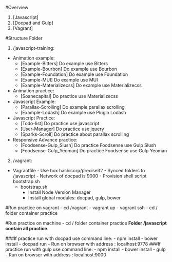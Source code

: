 #Overview
1. [Javascript]
2. [Docpad and Gulp]
3. [Vagrant]

#Structure Folder
1. /javascript-training:
  * Animation example:
      * [Example-Bitters] Do example use Bitters
      * [Example-Bourbon] Do example use Bourbon
      * [Example-Foundation] Do example use Foundation
      * [Example-MUI] Do example use MUI
      * [Example-Materializecss] Do example use Materializecss
  * Animation practice:
      * [Soanecapital] Do practice use Materializecss
  * Javascript Example:
      * [Parallax-Scrolling] Do example parallax scrolling
      * [Example-Lodash] Do example use Plugin Lodash
  * Javascript Practice:
      * [Todo-list] Do practice use javascript
      * [User-Manager] Do practice use jquery
      * [Sparks-Scroll] Do practice about parallax scrolling
  * Responsive Advance practice:
      * [Foodsense-Gulp_Slush] Do practice Foodsense use Gulp Slush  
      * [Foodsense-Gulp_Yeoman] Do practice Foodsense use Gulp Yeoman
2. /vagrant:
 * Vagrantfile
        - Use box hashicorp/precise32
        - Synced folders to /javascript
        - Network of docpad is 9000
        - Provision shell script bootstrap.sh
    * bootstrap.sh
        * Install Node Version Manager
        * Install global modules: docpad, gulp, bower
  
#Run practice on vagrant
    - cd /vagrant
    - vagrant up
    - vagrant ssh
    - cd / folder container practice

#Run practice on machine
    - cd / folder container practice
**Folder /javascript contain all practice.**

###If practice run with docpad use command line:
    - npm install
    - bower install
    - docpad run
    - Run on browser with address : localhost:9778
###If practice run with gulp use command line:
    - npm install
    - bower install
    - gulp
    - Run on browser with address : localhost:9000
